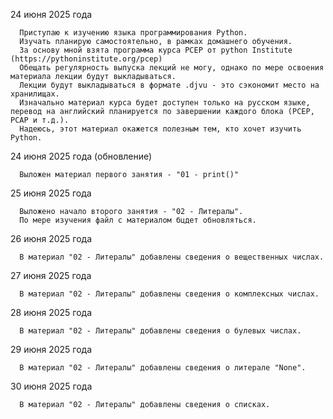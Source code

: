 24 июня 2025 года

      Приступаю к изучению языка программирования Python.
      Изучать планирую самостоятельно, в рамках домашнего обучения.
      За основу мной взята программа курса PCEP от python Institute (https://pythoninstitute.org/pcep)
      Обещать регулярность выпуска лекций не могу, однако по мере освоения материала лекции будут выкладываться.
      Лекции будут выкладываться в формате .djvu - это сэкономит место на хранилищах.
      Изначально материал курса будет доступен только на русском языке, перевод на английский планируется по завершении каждого блока (РСЕР, РСАР и т.д.).
      Надеюсь, этот материал окажется полезным тем, кто хочет изучить Python.


24 июня 2025 года (обновление)

      Выложен материал первого занятия - "01 - print()"
      
    
25 июня 2025 года

      Выложено начало второго занятия - "02 - Литералы". 
      По мере изучения файл с материалом бцдет обновляться.


26 июня 2025 года

      В материал "02 - Литералы" добавлены сведения о вещественных числах.


27 июня 2025 года

      В материал "02 - Литералы" добавлены сведения о комплексных числах.


28 июня 2025 года

      В материал "02 - Литералы" добавлены сведения о булевых числах.


29 июня 2025 года

      В материал "02 - Литералы" добавлены сведения о литерале "None".


30 июня 2025 года

      В материал "02 - Литералы" добавлены сведения о списках.
